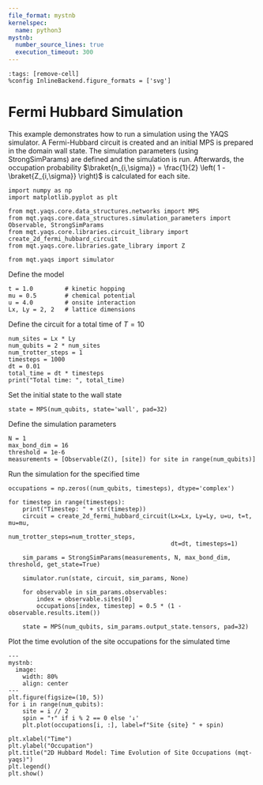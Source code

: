 ```yaml
---
file_format: mystnb
kernelspec:
  name: python3
mystnb:
  number_source_lines: true
  execution_timeout: 300
---
```


```{code-cell} ipython3
:tags: [remove-cell]
%config InlineBackend.figure_formats = ['svg']
```

# Fermi Hubbard Simulation

This example demonstrates how to run a simulation using the YAQS simulator.
A Fermi-Hubbard circuit is created and an initial MPS is prepared in the domain wall state.
The simulation parameters (using StrongSimParams) are defined and the simulation is run. Afterwards, the occupation probability $\braket{n_{i,\sigma}} = \frac{1}{2} \left( 1 - \braket{Z_{i,\sigma}} \right)$ is calculated for each site.

```{code-cell} ipython3
import numpy as np
import matplotlib.pyplot as plt

from mqt.yaqs.core.data_structures.networks import MPS
from mqt.yaqs.core.data_structures.simulation_parameters import Observable, StrongSimParams
from mqt.yaqs.core.libraries.circuit_library import create_2d_fermi_hubbard_circuit
from mqt.yaqs.core.libraries.gate_library import Z

from mqt.yaqs import simulator
```

Define the model

```{code-cell} ipython3
t = 1.0         # kinetic hopping
mu = 0.5        # chemical potential
u = 4.0         # onsite interaction
Lx, Ly = 2, 2   # lattice dimensions
```

Define the circuit for a total time of $T=10$

```{code-cell} ipython3
num_sites = Lx * Ly
num_qubits = 2 * num_sites
num_trotter_steps = 1
timesteps = 1000
dt = 0.01
total_time = dt * timesteps
print("Total time: ", total_time)
```

Set the initial state to the wall state

```{code-cell} ipython3
state = MPS(num_qubits, state='wall', pad=32)
```

Define the simulation parameters

```{code-cell} ipython3
N = 1
max_bond_dim = 16
threshold = 1e-6
measurements = [Observable(Z(), [site]) for site in range(num_qubits)]
```

Run the simulation for the specified time

```{code-cell} ipython3
occupations = np.zeros((num_qubits, timesteps), dtype='complex')

for timestep in range(timesteps):
    print("Timestep: " + str(timestep))
    circuit = create_2d_fermi_hubbard_circuit(Lx=Lx, Ly=Ly, u=u, t=t, mu=mu,
                                              num_trotter_steps=num_trotter_steps,
                                              dt=dt, timesteps=1)

    sim_params = StrongSimParams(measurements, N, max_bond_dim, threshold, get_state=True)

    simulator.run(state, circuit, sim_params, None)

    for observable in sim_params.observables:
        index = observable.sites[0]
        occupations[index, timestep] = 0.5 * (1 - observable.results.item())

    state = MPS(num_qubits, sim_params.output_state.tensors, pad=32)
```

Plot the time evolution of the site occupations for the simulated time

```{code-cell} ipython3
---
mystnb:
  image:
    width: 80%
    align: center
---
plt.figure(figsize=(10, 5))
for i in range(num_qubits):
    site = i // 2
    spin = "↑" if i % 2 == 0 else '↓'
    plt.plot(occupations[i, :], label=f"Site {site} " + spin)

plt.xlabel("Time")
plt.ylabel("Occupation")
plt.title("2D Hubbard Model: Time Evolution of Site Occupations (mqt-yaqs)")
plt.legend()
plt.show()
```
